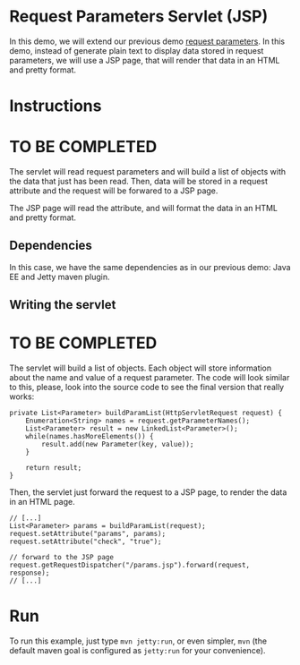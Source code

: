 # Request Parameters Servlet (JSP)

In this demo, we will extend our previous demo
[request parameters](../request-parameters). In this demo, instead of generate
plain text to display data stored in request parameters, we will use a JSP page,
that will render that data in an HTML and pretty format.

# Instructions

# **TO BE COMPLETED**

The servlet will read request parameters and will build a list of objects with
the data that just has been read. Then, data will be stored in a request
attribute and the request will be forwared to a JSP page.

The JSP page will read the attribute, and will format the data in an HTML and
pretty format.

## Dependencies

In this case, we have the same dependencies as in our previous demo: Java EE and
Jetty maven plugin.

## Writing the servlet

# **TO BE COMPLETED**

The servlet will build a list of objects. Each object will store information about
the name and value of a request parameter. The code will look similar to this, 
please, look into the source code to see the final version that really works:

    private List<Parameter> buildParamList(HttpServletRequest request) {
        Enumeration<String> names = request.getParameterNames();
        List<Parameter> result = new LinkedList<Parameter>();
        while(names.hasMoreElements()) {
            result.add(new Parameter(key, value));
        }
        
        return result;
    }

Then, the servlet just forward the request to a JSP page, to render the data in
an HTML page.

    // [...]
    List<Parameter> params = buildParamList(request);
    request.setAttribute("params", params);
    request.setAttribute("check", "true");
    
    // forward to the JSP page
    request.getRequestDispatcher("/params.jsp").forward(request, response);
    // [...]

# Run

To run this example, just type `mvn jetty:run`, or even simpler, `mvn` (the default
maven goal is configured as `jetty:run` for your convenience).

